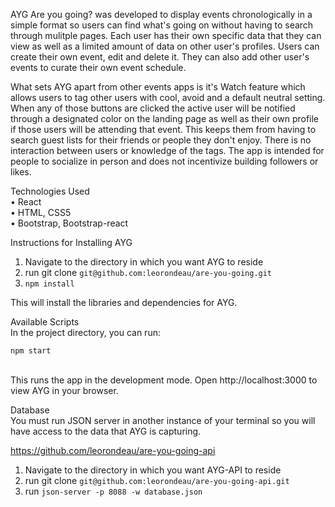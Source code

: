 AYG Are you going? was developed to display events chronologically in a simple format so users can find what's going on without having to search through mulitple pages. Each user has their own specific data that they can view as well as a limited amount of data on other user's profiles. Users can create their own event, edit and delete it. They can also add other user's events to curate their own event schedule.

What sets AYG apart from other events apps is it's Watch feature which allows users to tag other users with cool, avoid and a default neutral setting. When any of those buttons are clicked the active user will be notified through a designated color on the landing page as well as their own profile if those users will be attending that event. This keeps them from having to search guest lists for their friends or people they don't enjoy. There is no interaction between users or knowledge of the tags. The app is intended for people to socialize in person and does not incentivize building followers or likes. 

Technologies Used
<br>• React
<br>• HTML, CSS5
<br>• Bootstrap, Bootstrap-react



Instructions for Installing AYG

1. Navigate to the directory in which you want AYG to reside
2. run git clone `git@github.com:leorondeau/are-you-going.git`
3. `npm install`

This will install the libraries and dependencies for AYG.

Available Scripts
<br>In the project directory, you can run:

`npm start`

<br>This runs the app in the development mode. Open http://localhost:3000 to view AYG in your browser.

Database
<br>You must run JSON server in another instance of your terminal so you will have access to the data that AYG is capturing. 

https://github.com/leorondeau/are-you-going-api

1. Navigate to the directory in which you want AYG-API to reside
2. run git clone `git@github.com:leorondeau/are-you-going-api.git`
3. run `json-server -p 8088 -w database.json`



